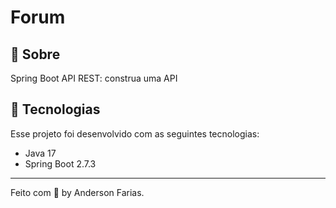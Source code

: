 # Forum

## 📝 Sobre

Spring Boot API REST: construa uma API

## 🧪 Tecnologias

Esse projeto foi desenvolvido com as seguintes tecnologias:

- Java 17
- Spring Boot 2.7.3

---

Feito com 🤍 by Anderson Farias.
